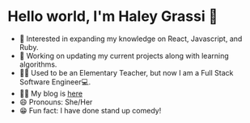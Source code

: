 # Hello world, I'm Haley Grassi 👋

<!-- <img align="right" alt="IMG" src=" -->


* 🧐 Interested in expanding my knowledge on React, Javascript, and Ruby. 
* 💼 Working on updating my current projects along with learning algorithms.
* 👩‍🏫 Used to be an Elementary Teacher, but now I am a Full Stack Software Engineer💻.
* ✍🏻 My blog is [here](https://medium.com/@haleymgrassi)
* 😄 Pronouns: She/Her
* 😁 Fun fact: I have done stand up comedy!
